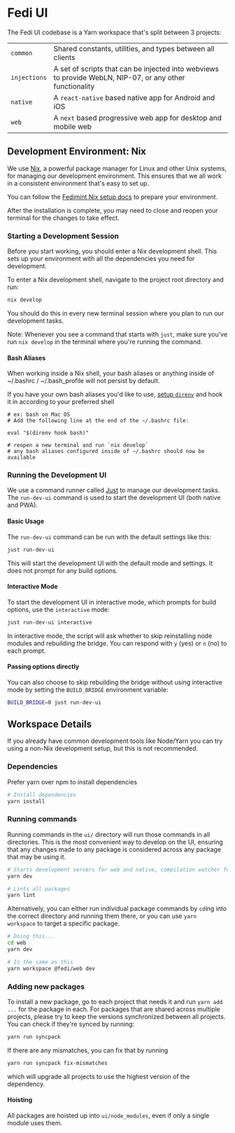 # Fedi UI

The Fedi UI codebase is a Yarn workspace that's split between 3 projects:

|              |                                                                                                          |
| ------------ | -------------------------------------------------------------------------------------------------------- |
| `common`     | Shared constants, utilities, and types between all clients                                               |
| `injections` | A set of scripts that can be injected into webviews to provide WebLN, NIP-07, or any other functionality |
| `native`     | A `react-native` based native app for Android and iOS                                                    |
| `web`        | A `next` based progressive web app for desktop and mobile web                                            |

## Development Environment: Nix

We use [Nix](https://nixos.org/download.html), a powerful package manager for Linux and other Unix systems, for managing our development environment. This ensures that we all work in a consistent environment that's easy to set up.

You can follow the [Fedimint Nix setup docs](https://github.com/fedimint/fedimint/blob/master/docs/dev-env.md#set-up-nix) to prepare your environment.

After the installation is complete, you may need to close and reopen your terminal for the changes to take effect.

### Starting a Development Session

Before you start working, you should enter a Nix development shell. This sets up your environment with all the dependencies you need for development.

To enter a Nix development shell, navigate to the project root directory and run:

```bash
nix develop
```

You should do this in every new terminal session where you plan to run our development tasks.

Note: Whenever you see a command that starts with `just`, make sure you've run `nix develop` in the terminal where you're running the command.

#### Bash Aliases

When working inside a Nix shell, your bash aliases or anything inside of ~/.bashrc / ~/.bash_profile will not persist by default.

If you have your own bash aliases you'd like to use, [setup `direnv`](https://direnv.net/#basic-installation) and hook it in according to your preferred shell

```
# ex: bash on Mac OS
# Add the following line at the end of the ~/.bashrc file:

eval "$(direnv hook bash)"

# reopen a new terminal and run `nix develop`
# any bash aliases configured inside of ~/.bashrc should now be available
```

### Running the Development UI

We use a command runner called [Just](https://github.com/casey/just) to manage our development tasks. The `run-dev-ui` command is used to start the development UI (both native and PWA).

#### Basic Usage

The `run-dev-ui` command can be run with the default settings like this:

```bash
just run-dev-ui
```

This will start the development UI with the default mode and settings. It does not prompt for any build options.

#### Interactive Mode

To start the development UI in interactive mode, which prompts for build options, use the `interactive` mode:

```bash
just run-dev-ui interactive
```

In interactive mode, the script will ask whether to skip reinstalling node modules and rebuilding the bridge. You can respond with `y` (yes) or `n` (no) to each prompt.

#### Passing options directly

You can also choose to skip rebuilding the bridge without using interactive mode by setting the `BUILD_BRIDGE` environment variable:

```bash
BUILD_BRIDGE=0 just run-dev-ui
```

## Workspace Details

If you already have common development tools like Node/Yarn you can try using a non-Nix development setup, but this is not recommended.

### Dependencies

Prefer yarn over npm to install dependencies

```bash
# Install dependencies
yarn install
```

### Running commands

Running commands in the `ui/` directory will run those commands in all directories.
This is the most convenient way to develop on the UI, ensuring that any changes
made to any package is considered across any package that may be using it.

```bash
# Starts development servers for web and native, compilation watcher for common
yarn dev

# Lints all packages
yarn lint
```

Alternatively, you can either run individual package commands by `cd`ing into the
correct directory and running them there, or you can use `yarn workspace` to target
a specific package.

```bash
# Doing this...
cd web
yarn dev

# Is the same as this
yarn workspace @fedi/web dev
```

### Adding new packages

To install a new package, go to each project that needs it and run `yarn add ...`
for the package in each. For packages that are shared across multiple projects,
please try to keep the versions synchronized between all projects. You can check
if they're synced by running:

```bash
yarn run syncpack
```

If there are any mismatches, you can fix that by running

```bash
yarn run syncpack fix-mismatches
```

which will upgrade all projects to use the highest version of the dependency.

#### Hoisting

All packages are hoisted up into `ui/node_modules`, even if only a
single module uses them.
